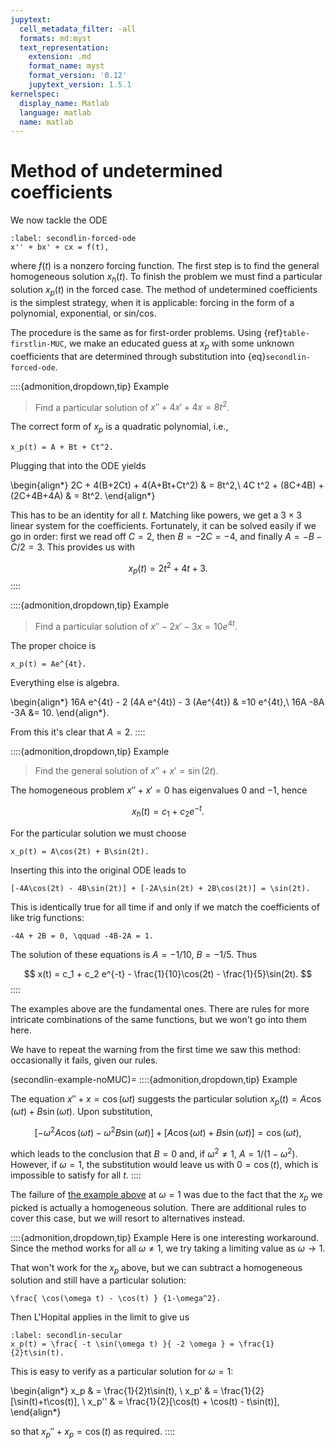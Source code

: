 ```yaml
---
jupytext:
  cell_metadata_filter: -all
  formats: md:myst
  text_representation:
    extension: .md
    format_name: myst
    format_version: '0.12'
    jupytext_version: 1.5.1
kernelspec:
  display_name: Matlab
  language: matlab
  name: matlab
---
```

# Method of undetermined coefficients

We now tackle the ODE

```{math}
:label: secondlin-forced-ode
x'' + bx' + cx = f(t),
```

where $f(t)$ is a nonzero forcing function. The first step is to find the general homogeneous solution $x_h(t)$. To finish the problem we must find a particular solution $x_p(t)$ in the forced case. The method of undetermined coefficients is the simplest strategy, when it is applicable: forcing in the form of a polynomial, exponential, or sin/cos.

The procedure is the same as for first-order problems. Using {ref}`table-firstlin-MUC`, we make an educated guess at $x_p$ with some unknown coefficients that are determined through substitution into {eq}`secondlin-forced-ode`.

::::{admonition,dropdown,tip} Example
> Find a particular solution of $x'' +4x'+4x=8t^2$. 

The correct form of $x_p$ is a quadratic polynomial, i.e.,

```{math}
x_p(t) = A + Bt + Ct^2.
```

Plugging that into the ODE yields

\begin{align*}
2C + 4(B+2Ct) + 4(A+Bt+Ct^2) & = 8t^2,\\
4C t^2 + (8C+4B) + (2C+4B+4A) & = 8t^2.
\end{align*}

This has to be an identity for all $t$. Matching like powers, we get a $3\times 3$ linear system for the coefficients. Fortunately, it can be solved easily if we go in order: first we read off $C=2$, then $B=-2C=-4$, and finally $A=-B-C/2=3$. This provides us with

$$
x_p(t) =2t^2+4t+3.
$$
::::

<!--example>
Let's try for $y'' -2y'-3y=10te^{4t}$. For much the same reasons as in the last case, we try 
```{math}y_p = (A + Bt)e^{4t}```. There's nothing to do now except grind out some derivatives. 
\begin{align*}
8(2A+B+2Bt)e^{4t} - 2(4A+B+4Bt)e^{4t} -3 (A + Bt)e^{4t} & =10t e^{4t}\\
	8(2A+B) - 2(4A+B) -3A + t(16B-8B-3B) =  10t\\
\end{align*}. From this, by matching powers, we deduce $B=2$ and then $5A+12=0$. So $y_p = [2t - (12/5)]e^{4t}$.

</example-->

::::{admonition,dropdown,tip} Example
> Find a particular solution of $x'' - 2x'-3x=10e^{4t}$. 

The proper choice is

```{math}
x_p(t) = Ae^{4t}.
```

Everything else is algebra.

\begin{align*}
16A e^{4t} - 2 (4A e^{4t}) - 3 (Ae^{4t}) & =10 e^{4t},\\
16A -8A -3A &=  10.
\end{align*}.

From this it's clear that $A=2$.
::::

::::{admonition,dropdown,tip} Example
> Find the general solution of $x''+x'=\sin(2t)$.

The homogeneous problem $x''+x'=0$ has eigenvalues $0$ and $-1$, hence

$$
x_h(t) = c_1 + c_2 e^{-t}.
$$

For the particular solution we must choose

```{math}
x_p(t) = A\cos(2t) + B\sin(2t).
```

Inserting this into the original ODE leads to

```{math}
[-4A\cos(2t) - 4B\sin(2t)] + [-2A\sin(2t) + 2B\cos(2t)] = \sin(2t).
```

This is identically true for all time if and only if we match the coefficients of like trig functions:

```{math}
-4A + 2B = 0, \qquad -4B-2A = 1.
```

The solution of these equations is $A=-1/10$, $B=-1/5$. Thus

$$
x(t) = c_1 + c_2 e^{-t} - \frac{1}{10}\cos(2t) - \frac{1}{5}\sin(2t).
$$
::::

The examples above are the fundamental ones. There are rules for more intricate combinations of the same functions, but we won't go into them here.

We have to repeat the warning from the first time we saw this method: occasionally it fails, given our rules.

(secondlin-example-noMUC)=
::::{admonition,dropdown,tip} Example

The equation $x''+x=\cos(\omega t)$ suggests the particular solution $x_p(t)=A\cos(\omega t)+B\sin(\omega t)$. Upon substitution,

$$
[-\omega^2 A\cos(\omega t) - \omega^2 B\sin(\omega t) ] + [ A\cos(\omega t) + B\sin(\omega t)] =\cos(\omega t),
$$

which leads to the conclusion that $B=0$ and, if $\omega^2 \neq 1$, $A=1/(1-\omega^2)$. However, if $\omega = 1$, the substitution would leave us with $0=\cos(t)$, which is impossible to satisfy for all $t$.
::::

The failure of [the example above](secondlin-example-noMUC) at $\omega = 1$ was due to the fact that the $x_p$ we picked is actually a homogeneous solution. There are additional rules to cover this case, but we will resort to alternatives instead.

::::{admonition,dropdown,tip} Example
Here is one interesting workaround. Since the method works for all $\omega\neq 1$, we try taking a limiting value as $\omega\to 1$.

That won't work for the $x_p$ above, but we can subtract a homogeneous solution and still have a particular solution:

```{math}
\frac{ \cos(\omega t) - \cos(t) } {1-\omega^2}.
```

Then L'Hopital applies in the limit to give us

```{math}
:label: secondlin-secular
x_p(t) = \frac{ -t \sin(\omega t) }{ -2 \omega } = \frac{1}{2}t\sin(t). 
```

This is easy to verify as a particular solution for $\omega=1$:

\begin{align*}
x_p & = \frac{1}{2}t\sin(t), \\
x_p' & = \frac{1}{2}[\sin(t)+t\cos(t)], \\
x_p'' & = \frac{1}{2}[\cos(t) + \cos(t) - t\sin(t)],
\end{align*}

so that $x_p''+x_p=\cos(t)$ as required.
::::
